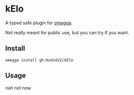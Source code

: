 <!--

When uploading your plugin to github/gitlab
start your repo name with "omegga-"

example: https://github.com/Kodi022/omegga-k-Elo

Your plugin will be installed via omegga install gh:Kodi022/k-Elo

-->

# kElo

A typed safe plugin for [omegga](https://github.com/brickadia-community/omegga).

Not really meant for public use, but you can try if you want.

## Install

`omegga install gh:Kodi022/kElo`

## Usage

nah not now
